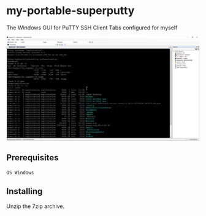 # my-portable-superputty
The Windows GUI for PuTTY SSH Client Tabs configured for myself

![alt text](https://github.com/thomasfourest/my-portable-superputty/blob/master/superputty.png)

## Prerequisites
```
OS Windows
````

## Installing

Unzip the 7zip archive.
